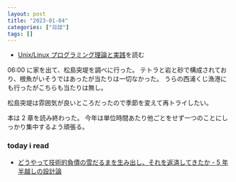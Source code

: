 ```yaml
---
layout: post
title: "2023-01-04"
categories: ["日誌"]
tags: []
---
```


- [Unix/Linux プログラミング理論と実践](https://www.amazon.co.jp/dp/4048700219)を読む

06:00 に家を出て、松島突堤を調べに行った。
テトラと岩と砂で構成されており、根魚がいそうではあったが当たりは一切なかった。
うらの西浦くじ漁港にも行ったがこちらも当たりは無し。

松島突堤は雰囲気が良いところだったので季節を変えて再トライしたい。

本は 2 章を読み終わった。
今年は単位時間あたり他ごとをせず一つのことにしっかり集中するよう頑張る。

### today i read

- [どうやって技術的負債の雪だるまを生み出し、それを返済してきたか - 5 年半越しの設計論](https://zenn.dev/339/articles/ecc4986473ca88)
